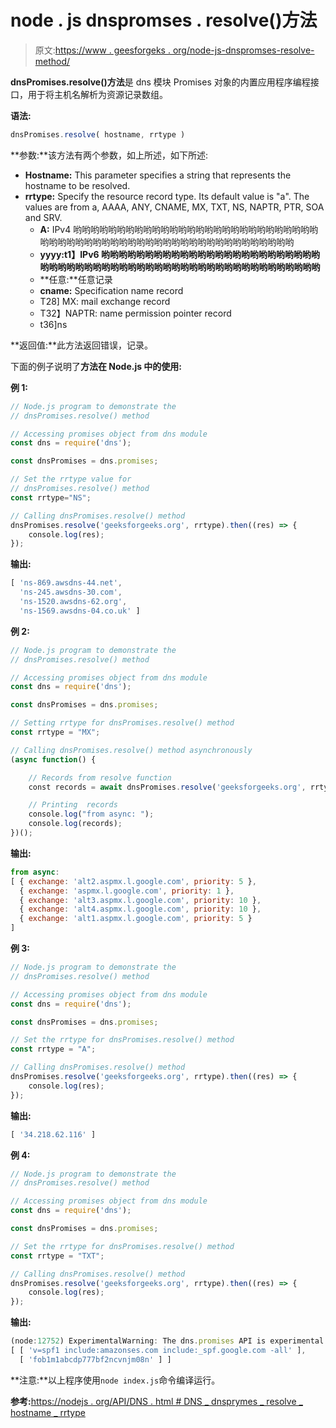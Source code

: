 # node . js dnspromses . resolve()方法

> 原文:[https://www . geesforgeks . org/node-js-dnspromses-resolve-method/](https://www.geeksforgeeks.org/node-js-dnspromises-resolve-method/)

**dnsPromises.resolve()方法**是 dns 模块 Promises 对象的内置应用程序编程接口，用于将主机名解析为资源记录数组。

**语法:**

```js
dnsPromises.resolve( hostname, rrtype )
```

**参数:**该方法有两个参数，如上所述，如下所述:

*   **Hostname:** This parameter specifies a string that represents the hostname to be resolved.
*   **rrtype:** Specify the resource record type. Its default value is "a". The values are from a, AAAA, ANY, CNAME, MX, TXT, NS, NAPTR, PTR, SOA and SRV.
    *   **A:** IPv4 哟哟哟哟哟哟哟哟哟哟哟哟哟哟哟哟哟哟哟哟哟哟哟哟哟哟哟哟哟哟哟哟哟哟哟哟哟哟哟哟哟哟哟哟哟哟哟哟哟哟哟哟哟哟哟哟哟
    *   **yyyy:t1】IPv6 哟哟哟哟哟哟哟哟哟哟哟哟哟哟哟哟哟哟哟哟哟哟哟哟哟哟哟哟哟哟哟哟哟哟哟哟哟哟哟哟哟哟哟哟哟哟哟哟哟哟哟哟哟哟哟哟哟**
    *   **任意:**任意记录
    *   **cname:** Specification name record
    *   T28] MX: mail exchange record
    *   T32】NAPTR: name permission pointer record
    *   t36]ns

**返回值:**此方法返回错误，记录。

下面的例子说明了**方法在 Node.js 中的使用:**

**例 1:**

```js
// Node.js program to demonstrate the   
// dnsPromises.resolve() method

// Accessing promises object from dns module
const dns = require('dns');

const dnsPromises = dns.promises;

// Set the rrtype value for
// dnsPromises.resolve() method
const rrtype="NS";

// Calling dnsPromises.resolve() method 
dnsPromises.resolve('geeksforgeeks.org', rrtype).then((res) => {
    console.log(res);
});
```

**输出:**

```js
[ 'ns-869.awsdns-44.net',
  'ns-245.awsdns-30.com',
  'ns-1520.awsdns-62.org',
  'ns-1569.awsdns-04.co.uk' ]

```

**例 2:**

```js
// Node.js program to demonstrate the   
// dnsPromises.resolve() method

// Accessing promises object from dns module
const dns = require('dns');

const dnsPromises = dns.promises;

// Setting rrtype for dnsPromises.resolve() method
const rrtype = "MX";

// Calling dnsPromises.resolve() method asynchronously 
(async function() {

    // Records from resolve function
    const records = await dnsPromises.resolve('geeksforgeeks.org', rrtype);

    // Printing  records
    console.log("from async: ");
    console.log(records);   
})();
```

**输出:**

```js
from async:
[ { exchange: 'alt2.aspmx.l.google.com', priority: 5 },
  { exchange: 'aspmx.l.google.com', priority: 1 },
  { exchange: 'alt3.aspmx.l.google.com', priority: 10 },
  { exchange: 'alt4.aspmx.l.google.com', priority: 10 },
  { exchange: 'alt1.aspmx.l.google.com', priority: 5 } 
]

```

**例 3:**

```js
// Node.js program to demonstrate the   
// dnsPromises.resolve() method

// Accessing promises object from dns module
const dns = require('dns');

const dnsPromises = dns.promises;

// Set the rrtype for dnsPromises.resolve() method
const rrtype = "A";

// Calling dnsPromises.resolve() method 
dnsPromises.resolve('geeksforgeeks.org', rrtype).then((res) => {
    console.log(res);
});
```

**输出:**

```js
[ '34.218.62.116' ]

```

**例 4:**

```js
// Node.js program to demonstrate the   
// dnsPromises.resolve() method

// Accessing promises object from dns module
const dns = require('dns');

const dnsPromises = dns.promises;

// Set the rrtype for dnsPromises.resolve() method
const rrtype = "TXT";

// Calling dnsPromises.resolve() method 
dnsPromises.resolve('geeksforgeeks.org', rrtype).then((res) => {
    console.log(res);
});
```

**输出:**

```js
(node:12752) ExperimentalWarning: The dns.promises API is experimental
[ [ 'v=spf1 include:amazonses.com include:_spf.google.com -all' ],
  [ 'fob1m1abcdp777bf2ncvnjm08n' ] ]

```

**注意:**以上程序使用`node index.js`命令编译运行。

**参考:**[https://nodejs . org/API/DNS . html # DNS _ dnsprymes _ resolve _ hostname _ rrtype](https://nodejs.org/api/dns.html#dns_dnspromises_resolve_hostname_rrtype)
